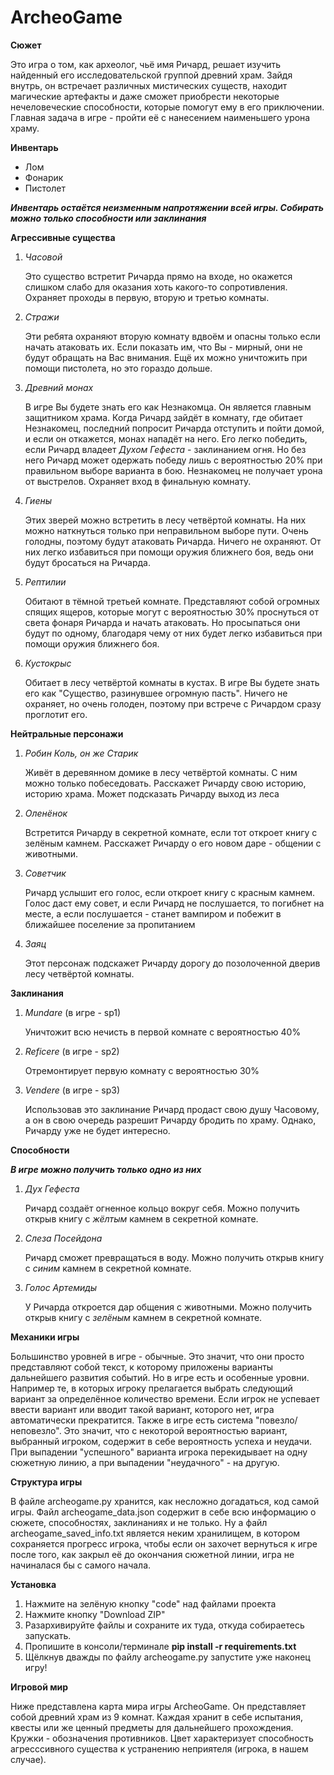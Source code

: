 # ArcheoGame
**Сюжет**

Это игра о том, как археолог, чьё имя Ричард, решает изучить найденный его исследовательской группой древний храм. Зайдя внутрь, он встречает различных мистических существ, находит магические артефакты и даже сможет приобрести некоторые нечеловеческие способности, которые помогут ему в его приключении. Главная задача в игре - пройти её с нанесением наименьшего урона храму.

**Инвентарь**

- Лом
- Фонарик
- Пистолет

***Инвентарь остаётся неизменным напротяжении всей игры. Собирать можно только способности или заклинания***

**Агрессивные существа**

1) *Часовой*

      Это существо встретит Ричарда прямо на входе, но окажется слишком слабо для оказания хоть какого-то сопротивления. Охраняет проходы в первую, вторую и третью            комнаты.
      
2) *Стражи*

      Эти ребята охраняют вторую комнату вдвоём и опасны только если начать атаковать их. Если показать им, что Вы - мирный, они не будут обращать на Вас внимания. Ещё        их можно уничтожить при помощи пистолета, но это гораздо дольше.
      
3) *Древний монах*

      В игре Вы будете знать его как Незнакомца. Он является главным защитником храма. Когда Ричард зайдёт в комнату, где обитает Незнакомец, последний попросит Ричарда       отступить и пойти домой, и если он откажется, монах нападёт на него. Его легко победить, если Ричард владеет *Духом Гефеста* - заклинанием огня. Но без него Ричард может одержать           победу лишь с вероятностью 20% при правильном выборе варианта в бою. Незнакомец не получает урона от выстрелов. Охраняет вход в финальную комнату.
      
4) *Гиены*

      Этих зверей можно встретить в лесу четвёртой комнаты. На них можно наткнуться только при неправильном выборе пути. Очень голодны, поэтому будут атаковать               Ричарда. Ничего не охраняют. От них легко избавиться при помощи оружия ближнего боя, ведь они будут бросаться на Ричарда.

5) *Рептилии*

      Обитают в тёмной третьей комнате. Представляют собой огромных спящих ящеров, которые могут с вероятностью 30% проснуться от света фонаря Ричарда и начать               атаковать. Но просыпаться они будут по одному, благодаря чему от них будет легко избавиться при помощи оружия ближнего боя.

6) *Кустокрыс*

      Обитает в лесу четвёртой комнаты в кустах. В игре Вы будете знать его как "Существо, разинувшее огромную пасть". Ничего не охраняет, но очень                           голоден, поэтому при встрече с Ричардом сразу проглотит его.

**Нейтральные персонажи**

1) *Робин Коль, он же Старик*

      Живёт в деревянном домике в лесу четвёртой комнаты. С ним можно только побеседовать. Расскажет Ричарду свою историю, историю храма. Может подсказать                   Ричарду выход из леса

2) *Оленёнок*

      Встретится Ричарду в секретной комнате, если тот откроет книгу с зелёным камнем. Расскажет Ричарду о его новом даре - общении с животными.
      
3) *Советчик*

      Ричард услышит его голос, если откроет книгу с красным камнем. Голос даст ему совет, и если Ричард не послушается, то погибнет на месте, а если послушается -           станет вампиром и побежит в ближайшее поселение за пропитанием

4) *Заяц*

      Этот персонаж подскажет Ричарду дорогу до позолоченной дверив лесу четвёртой комнаты.

**Заклинания**
1) *Mundare* (в игре - sp1)

      Уничтожит всю нечисть в первой комнате с вероятностью 40%

2) *Reficere* (в игре - sp2)

      Отремонтирует первую комнату с вероятностью 30%

3) *Vendere* (в игре - sp3)

      Использовав это заклинание Ричард продаст свою душу Часовому, а он в свою очередь разрешит Ричарду бродить по храму. Однако, Ричарду уже не будет интересно.
      
**Способности**

***В игре можно получить только одно из них***

1) *Дух Гефеста*

      Ричард создаёт огненное кольцо вокруг себя. Можно получить открыв книгу с _жёлтым_ камнем в секретной комнате.
 
2) *Слеза Посейдона*

      Ричард сможет превращаться в воду. Можно получить открыв книгу с _синим_ камнем в секретной комнате.

3) *Голос Артемиды*

      У Ричарда откроется дар общения с животными. Можно получить открыв книгу с _зелёным_ камнем в секретной комнате.

**Механики игры**

  Большинство уровней в игре - обычные. Это значит, что они просто представляют собой текст, к которому приложены варианты дальнейшего развития событий. Но в игре       есть и особенные уровни. Например те, в которых игроку прелагается выбрать следующий вариант за определённое количество времени. Если игрок не успевает ввести         вариант или вводит такой вариант, которого нет, игра автоматически прекратится. Также в игре есть система "повезло/неповезло". Это значит, что с некоторой             вероятностью вариант, выбранный игроком, содержит в себе вероятность успеха и неудачи. При выпадении "успешного" варианта игрока перекидывает на одну сюжетную         линию, а при выпадении "неудачного" - на другую.

**Структура игры**

В файле archeogame.py хранится, как несложно догадаться, код самой игры. Файл archeogame_data.json содержит в себе всю информацию о сюжете, способностях, заклинаниях и не только. Ну а файл archeogame_saved_info.txt является неким хранилищем, в котором сохраняется прогресс игрока, чтобы если он захочет вернуться к игре после того, как закрыл её до окончания сюжетной линии, игра не начиналася бы с самого начала.

**Установка**
  1) Нажмите на зелёную кнопку "code" над файлами проекта
  2) Нажмите кнопку "Download ZIP"
  3) Разархивируйте файлы и сохраните их туда, откуда собираетесь запускать.
  4) Пропишите в консоли/терминале __pip install -r requirements.txt__
  5) Щёлкнув дважды по файлу archeogame.py запустите уже наконец игру!

**Игровой мир**

Ниже представлена карта мира игры ArcheoGame. Он представляет собой древний храм из 9 комнат. Каждая хранит в себе испытания, квесты или же ценный предметы для дальнейшего прохождения. Кружки - обозначения противников. Цвет характеризует способность агресссивного существа к устранению неприятеля (игрока, в нашем случае).
